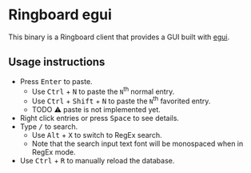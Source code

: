 # Ringboard egui

This binary is a Ringboard client that provides a GUI built with
[egui](https://github.com/emilk/egui).

## Usage instructions

- Press <kbd>Enter</kbd> to paste.
  - Use <kbd>Ctrl</kbd> + <kbd>N</kbd> to paste the `N`<sup>th</sup> normal entry.
  - Use <kbd>Ctrl</kbd> + <kbd>Shift</kbd> + <kbd>N</kbd> to paste the `N`<sup>th</sup> favorited
    entry.
  - TODO ⚠️ paste is not implemented yet.
- Right click entries or press <kbd>Space</kbd> to see details.
- Type <kbd>/</kbd> to search.
  - Use <kbd>Alt</kbd> + <kbd>X</kbd> to switch to RegEx search.
  - Note that the search input text font will be monospaced when in RegEx mode.
- Use <kbd>Ctrl</kbd> + <kbd>R</kbd> to manually reload the database.
